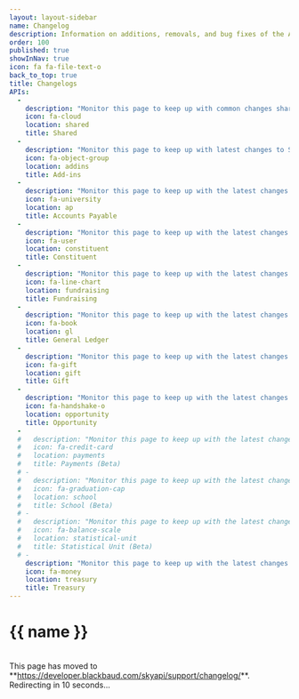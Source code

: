 ```yaml
---
layout: layout-sidebar
name: Changelog
description: Information on additions, removals, and bug fixes of the API.
order: 100
published: true
showInNav: true
icon: fa fa-file-text-o
back_to_top: true
title: Changelogs
APIs:
  -
    description: "Monitor this page to keep up with common changes shared across all our APIs."
    icon: fa-cloud
    location: shared
    title: Shared
  -
    description: "Monitor this page to keep up with latest changes to SKY API Add-ins."
    icon: fa-object-group
    location: addins
    title: Add-ins
  -
    description: "Monitor this page to keep up with the latest changes to the Accounts Payable API."
    icon: fa-university
    location: ap
    title: Accounts Payable
  -
    description: "Monitor this page to keep up with the latest changes to the Constituent API."
    icon: fa-user
    location: constituent
    title: Constituent
  -
    description: "Monitor this page to keep up with the latest changes to the Fundraising API."
    icon: fa-line-chart
    location: fundraising
    title: Fundraising
  -
    description: "Monitor this page to keep up with the latest changes to the General Ledger API."
    icon: fa-book
    location: gl
    title: General Ledger
  -
    description: "Monitor this page to keep up with the latest changes to the Gift API."
    icon: fa-gift
    location: gift
    title: Gift
  -
    description: "Monitor this page to keep up with the latest changes to the Opportunity API."
    icon: fa-handshake-o
    location: opportunity
    title: Opportunity
  -
  #   description: "Monitor this page to keep up with the latest changes to the Payments API."
  #   icon: fa-credit-card
  #   location: payments
  #   title: Payments (Beta)
  # -
  #   description: "Monitor this page to keep up with the latest changes to the School API."
  #   icon: fa-graduation-cap
  #   location: school
  #   title: School (Beta)
  # -
  #   description: "Monitor this page to keep up with the latest changes to the Statistical Unit (Beta) API."
  #   icon: fa-balance-scale
  #   location: statistical-unit
  #   title: Statistical Unit (Beta)
  # -
    description: "Monitor this page to keep up with the latest changes to the Treasury API."
    icon: fa-money
    location: treasury
    title: Treasury 
---
```


# {{ name }}
<br />
<bb-alert bb-alert-type="warning">This page has moved to **<a href="https://developer.blackbaud.com/skyapi/support/changelog/">https://developer.blackbaud.com/skyapi/support/changelog/</a>**. Redirecting in 10 seconds...
</bb-alert>
<br /> <br />

<script> var timer = setTimeout(function() { window.location='https://developer.blackbaud.com/skyapi/support/changelog/' }, 10000); </script>